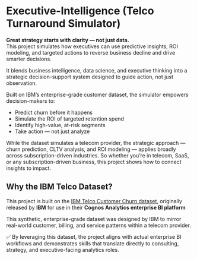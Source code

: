 # Executive-Intelligence (Telco Turnaround Simulator)

**Great strategy starts with clarity — not just data.**  
This project simulates how executives can use predictive insights, ROI modeling, and targeted actions to reverse business decline and drive smarter decisions.

It blends business intelligence, data science, and executive thinking into a strategic decision-support system designed to guide action, not just observation.

Built on IBM’s enterprise-grade customer dataset, the simulator empowers decision-makers to:
- Predict churn before it happens
- Simulate the ROI of targeted retention spend
- Identify high-value, at-risk segments
- Take action — not just analyze

While the dataset simulates a telecom provider, the strategic approach — churn prediction, CLTV analysis, and ROI modeling — applies broadly across subscription-driven industries.
So whether you’re in telecom, SaaS, or any subscription-driven business, this project shows how to connect insights to impact.

## Why the IBM Telco Dataset?

This project is built on the [IBM Telco Customer Churn dataset](https://www.ibm.com/docs/en/cognos-analytics/11.1.0?topic=samples-telco-customer-churn), originally released by **IBM** for use in their **Cognos Analytics enterprise BI platform**

This synthetic, enterprise-grade dataset was designed by IBM to mirror real-world customer, billing, and service patterns within a telecom provider.

✅ By leveraging this dataset, the project aligns with actual enterprise BI workflows and demonstrates skills that translate directly to consulting, strategy, and executive-facing analytics roles.
